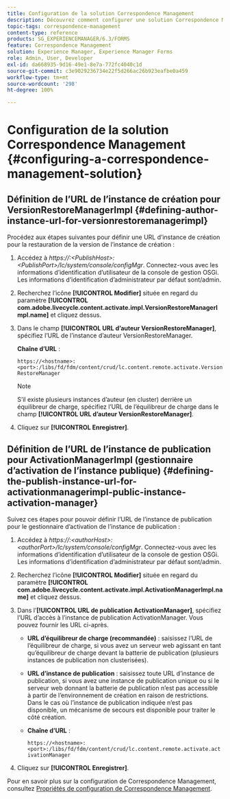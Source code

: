 ```yaml
---
title: Configuration de la solution Correspondence Management
description: Découvrez comment configurer une solution Correspondence Management dans un environnement AEM Forms.
topic-tags: correspondence-management
content-type: reference
products: SG_EXPERIENCEMANAGER/6.3/FORMS
feature: Correspondence Management
solution: Experience Manager, Experience Manager Forms
role: Admin, User, Developer
exl-id: da668935-9d16-49e1-8e7a-772fc4040c1d
source-git-commit: c3e9029236734e22f5d266ac26b923eafbe0a459
workflow-type: tm+mt
source-wordcount: '298'
ht-degree: 100%

---
```


# Configuration de la solution Correspondence Management {#configuring-a-correspondence-management-solution}

## Définition de l’URL de l’instance de création pour VersionRestoreManagerImpl {#defining-author-instance-url-for-versionrestoremanagerimpl}

Procédez aux étapes suivantes pour définir une URL d’instance de création pour la restauration de la version de l’instance de création :

1. Accédez à *https://:&lt;PublishHost>:&lt;PublishPort>/lc/system/console/configMgr*. Connectez-vous avec les informations d’identification d’utilisateur de la console de gestion OSGi. Les informations d’identification d’administrateur par défaut sont/admin.
1. Recherchez l’icône **[!UICONTROL Modifier]** située en regard du paramètre **[!UICONTROL com.adobe.livecycle.content.activate.impl.VersionRestoreManagerImpl.name]** et cliquez dessus.
1. Dans le champ **[!UICONTROL URL d’auteur VersionRestoreManager]**, spécifiez l’URL de l’instance d’auteur VersionRestoreManager.

   **Chaîne d’URL** :

   `https://<hostname>:<port>:/libs/fd/fdm/content/crud/lc.content.remote.activate.VersionRestoreManager`

   >[!NOTE]
   >
   >S’il existe plusieurs instances d’auteur (en cluster) derrière un équilibreur de charge, spécifiez l’URL de l’équilibreur de charge dans le champ **[!UICONTROL URL d’auteur VersionRestoreManager]**.

1. Cliquez sur **[!UICONTROL Enregistrer]**.

## Définition de l’URL de l’instance de publication pour ActivationManagerImpl (gestionnaire d’activation de l’instance publique) {#defining-the-publish-instance-url-for-activationmanagerimpl-public-instance-activation-manager}

Suivez ces étapes pour pouvoir définir l’URL de l’instance de publication pour le gestionnaire d’activation de l’instance de publication :

1. Accédez à *https://:&lt;authorHost>:&lt;authorPort>/lc/system/console/configMgr*. Connectez-vous avec les informations d’identification d’utilisateur de la console de gestion OSGi. Les informations d’identification d’administrateur par défaut sont/admin.
1. Recherchez l’icône **[!UICONTROL Modifier]** située en regard du paramètre **[!UICONTROL com.adobe.livecycle.content.activate.impl.ActivationManagerImpl.name]** et cliquez dessus.
1. Dans l’**[!UICONTROL URL de publication ActivationManager]**, spécifiez l’URL d’accès à l’instance de publication ActivationManager. Vous pouvez fournir les URL ci-après.

   * **URL d’équilibreur de charge (recommandée)** : saisissez l’URL de l’équilibreur de charge, si vous avez un serveur web agissant en tant qu’équilibreur de charge devant la batterie de publication (plusieurs instances de publication non clusterisées).
   * **URL d’instance de publication** : saisissez toute URL d’instance de publication, si vous avez une instance de publication unique ou si le serveur web donnant la batterie de publication n’est pas accessible à partir de l’environnement de création en raison de restrictions. Dans le cas où l’instance de publication indiquée n’est pas disponible, un mécanisme de secours est disponible pour traiter le côté création.
   * **Chaîne d’URL** :

     `https://<hostname>:<port>:/libs/fd/fdm/content/crud/lc.content.remote.activate.activationManager`

1. Cliquez sur **[!UICONTROL Enregistrer]**.

Pour en savoir plus sur la configuration de Correspondence Management, consultez [Propriétés de configuration de Correspondence Management](https://experienceleague.adobe.com/docs/experience-manager-release-information/aem-release-updates/previous-updates/aem-previous-versions.html?lang=fr).
